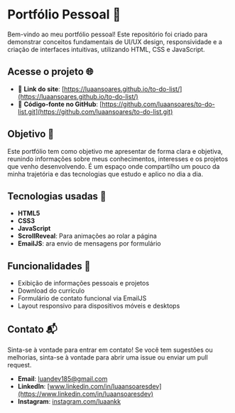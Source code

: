 # Portfólio Pessoal 📁

Bem-vindo ao meu portfólio pessoal! Este repositório foi criado para demonstrar conceitos fundamentais de UI/UX design, responsividade e a criação de interfaces intuitivas, utilizando HTML, CSS e JavaScript.

## Acesse o projeto 🌐

- 🔗 **Link do site**: [https://luaansoares.github.io/to-do-list/](https://luaansoares.github.io/to-do-list/)
- 📂 **Código-fonte no GitHub**: [https://github.com/luaansoares/to-do-list.git](https://github.com/luaansoares/to-do-list.git)

## Objetivo 🎯

Este portfólio tem como objetivo me apresentar de forma clara e objetiva, reunindo informações sobre meus conhecimentos, interesses e os projetos que venho desenvolvendo. É um espaço onde compartilho um pouco da minha trajetória e das tecnologias que estudo e aplico no dia a dia.

## Tecnologias usadas 🚀

- **HTML5**
- **CSS3**
- **JavaScript**
- **ScrollReveal**: Para animações ao rolar a página
- **EmailJS**: ara envio de mensagens por formulário

## Funcionalidades 📄

- Exibição de informações pessoais e projetos
- Download do currículo
- Formulário de contato funcional via EmailJS
- Layout responsivo para dispositivos móveis e desktops

## Contato 📬

Sinta-se à vontade para entrar em contato! Se você tem sugestões ou melhorias, sinta-se à vontade para abrir uma issue ou enviar um pull request.

- **Email**: [luandev185@gmail.com](mailto:luandev185@gmail.com)
- **LinkedIn**: [www.linkedin.com/in/luaansoaresdev](https://www.linkedin.com/in/luaansoaresdev)
- **Instagram**: [instagram.com/luaankk](https://www.instagram.com/luaankk)
